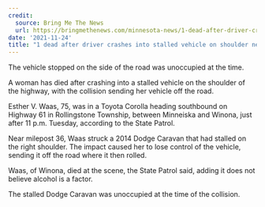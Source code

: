 ```yaml
---
credit:
  source: Bring Me The News
  url: https://bringmethenews.com/minnesota-news/1-dead-after-driver-crashes-into-stalled-vehicle-on-shoulder-near-winona
date: '2021-11-24'
title: "1 dead after driver crashes into stalled vehicle on shoulder near Winona"
---
```

The vehicle stopped on the side of the road was unoccupied at the time.

A woman has died after crashing into a stalled vehicle on the shoulder of the highway, with the collision sending her vehicle off the road.

Esther V. Waas, 75, was in a Toyota Corolla heading southbound on Highway 61 in Rollingstone Township, between Minneiska and Winona, just after 11 p.m. Tuesday, according to the State Patrol.

Near milepost 36, Waas struck a 2014 Dodge Caravan that had stalled on the right shoulder. The impact caused her to lose control of the vehicle, sending it off the road where it then rolled. 

Waas, of Winona, died at the scene, the State Patrol said, adding it does not believe alcohol is a factor.

The stalled Dodge Caravan was unoccupied at the time of the collision.
